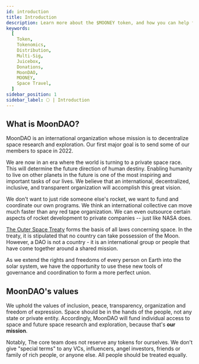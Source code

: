 ```yaml
---
id: introduction
title: Introduction
description: Learn more about the $MOONEY token, and how you can help fund the decentralization of space travel.
keywords:
  [
    Token,
    Tokenomics,
    Distribution,
    Multi-Sig,
    Juicebox,
    Donations,
    MoonDAO,
    MOONEY,
    Space Travel,
  ]
sidebar_position: 1
sidebar_label: 🌕 | Introduction
---
```


## What is MoonDAO?

MoonDAO is an international organization whose mission is to decentralize space research and exploration. Our first major goal is to send some of our members to space in 2022.

We are now in an era where the world is turning to a private space race. This will determine the future direction of human destiny. Enabling humanity to live on other planets in the future is one of the most inspiring and important tasks of our lives. We believe that an international, decentralized, inclusive, and transparent organization will accomplish this great vision.

We don't want to just ride someone else's rocket, we want to fund and coordinate our own programs. We think an international collective can move much faster than any red tape organization. We can even outsource certain aspects of rocket development to private companies -- just like NASA does.


[The Outer Space Treaty](https://en.wikipedia.org/wiki/Outer_Space_Treaty) forms the basis of all laws concerning space. In the treaty, it is stipulated that no country can take possession of the Moon. However, a DAO is not a country - it is an international group or people that have come together around a shared mission.

As we extend the rights and freedoms of every person on Earth into the solar system, we have the opportunity to use these new tools of governance and coordination to form a more perfect union.

## MoonDAO's values

We uphold the values of inclusion, peace, transparency, organization and freedom of expression. Space should be in the hands of the people, not any state or private entity. Accordingly, MoonDAO will fund individual access to space and future space research and exploration, because that's **our mission**.

Notably, The core team does not reserve any tokens for ourselves. We don't give "special terms" to any VCs, influencers, angel investors, friends or family of rich people, or anyone else. All people should be treated equally.
